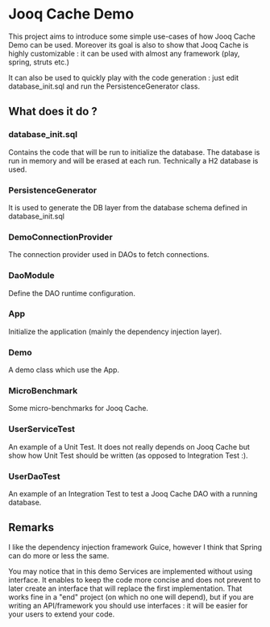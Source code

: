 # Jooq Cache Demo

This project aims to introduce some simple use-cases of how Jooq Cache Demo can be used.
Moreover its goal is also to show that Jooq Cache is highly customizable : it can be used with almost any framework (play, spring, struts etc.) 

It can also be used to quickly play with the code generation : just edit database_init.sql and run the PersistenceGenerator class.

## What does it do ?

### database_init.sql

Contains the code that will be run to initialize the database.
The database is run in memory and will be erased at each run.
Technically a H2 database is used.

### PersistenceGenerator

It is used to generate the DB layer from the database schema defined in database_init.sql

### DemoConnectionProvider

The connection provider used in DAOs to fetch connections.

### DaoModule

Define the DAO runtime configuration.

### App

Initialize the application (mainly the dependency injection layer).

### Demo

A demo class which use the App.

### MicroBenchmark

Some micro-benchmarks for Jooq Cache.

### UserServiceTest 

An example of a Unit Test.
It does not really depends on Jooq Cache but show how Unit Test should be written (as opposed to Integration Test :).

### UserDaoTest

An example of an Integration Test to test a Jooq Cache DAO with a running database.

## Remarks

I like the dependency injection framework Guice, however I think that Spring can do more or less the same.

You may notice that in this demo Services are implemented without using interface. It enables to keep the code more concise and does not prevent to later create an interface that will replace the first implementation.
That works fine in a "end" project (on which no one will depend), but if you are writing an API/framework you should use interfaces : it will be easier for your users to extend your code.
